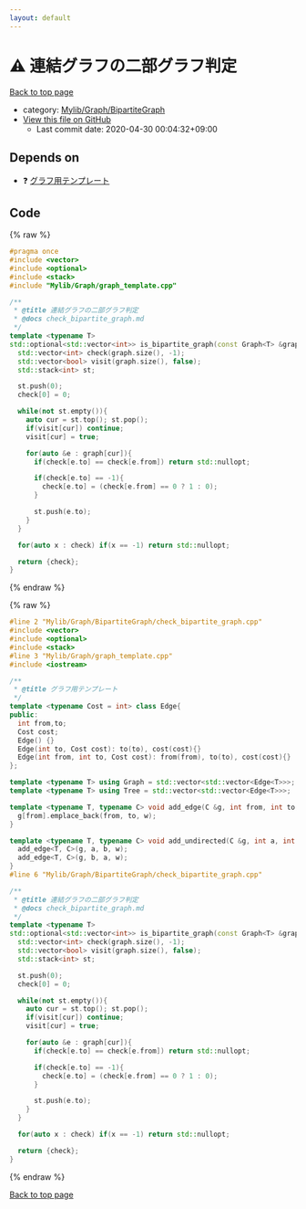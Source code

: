 ```yaml
---
layout: default
---
```


<!-- mathjax config similar to math.stackexchange -->
<script type="text/javascript" async
  src="https://cdnjs.cloudflare.com/ajax/libs/mathjax/2.7.5/MathJax.js?config=TeX-MML-AM_CHTML">
</script>
<script type="text/x-mathjax-config">
  MathJax.Hub.Config({
    TeX: { equationNumbers: { autoNumber: "AMS" }},
    tex2jax: {
      inlineMath: [ ['$','$'] ],
      processEscapes: true
    },
    "HTML-CSS": { matchFontHeight: false },
    displayAlign: "left",
    displayIndent: "2em"
  });
</script>

<script type="text/javascript" src="https://cdnjs.cloudflare.com/ajax/libs/jquery/3.4.1/jquery.min.js"></script>
<script src="https://cdn.jsdelivr.net/npm/jquery-balloon-js@1.1.2/jquery.balloon.min.js" integrity="sha256-ZEYs9VrgAeNuPvs15E39OsyOJaIkXEEt10fzxJ20+2I=" crossorigin="anonymous"></script>
<script type="text/javascript" src="../../../../assets/js/copy-button.js"></script>
<link rel="stylesheet" href="../../../../assets/css/copy-button.css" />


# :warning: 連結グラフの二部グラフ判定

<a href="../../../../index.html">Back to top page</a>

* category: <a href="../../../../index.html#3b87eee7aef75da88610c966a8da844f">Mylib/Graph/BipartiteGraph</a>
* <a href="{{ site.github.repository_url }}/blob/master/Mylib/Graph/BipartiteGraph/check_bipartite_graph.cpp">View this file on GitHub</a>
    - Last commit date: 2020-04-30 00:04:32+09:00




## Depends on

* :question: <a href="../graph_template.cpp.html">グラフ用テンプレート</a>


## Code

<a id="unbundled"></a>
{% raw %}
```cpp
#pragma once
#include <vector>
#include <optional>
#include <stack>
#include "Mylib/Graph/graph_template.cpp"

/**
 * @title 連結グラフの二部グラフ判定
 * @docs check_bipartite_graph.md
 */
template <typename T>
std::optional<std::vector<int>> is_bipartite_graph(const Graph<T> &graph){
  std::vector<int> check(graph.size(), -1);
  std::vector<bool> visit(graph.size(), false);
  std::stack<int> st;

  st.push(0);
  check[0] = 0;

  while(not st.empty()){
    auto cur = st.top(); st.pop();
    if(visit[cur]) continue;
    visit[cur] = true;

    for(auto &e : graph[cur]){
      if(check[e.to] == check[e.from]) return std::nullopt;

      if(check[e.to] == -1){
        check[e.to] = (check[e.from] == 0 ? 1 : 0);
      }

      st.push(e.to);
    }
  }

  for(auto x : check) if(x == -1) return std::nullopt;

  return {check};
}

```
{% endraw %}

<a id="bundled"></a>
{% raw %}
```cpp
#line 2 "Mylib/Graph/BipartiteGraph/check_bipartite_graph.cpp"
#include <vector>
#include <optional>
#include <stack>
#line 3 "Mylib/Graph/graph_template.cpp"
#include <iostream>

/**
 * @title グラフ用テンプレート
 */
template <typename Cost = int> class Edge{
public:
  int from,to;
  Cost cost;
  Edge() {}
  Edge(int to, Cost cost): to(to), cost(cost){}
  Edge(int from, int to, Cost cost): from(from), to(to), cost(cost){}
};

template <typename T> using Graph = std::vector<std::vector<Edge<T>>>;
template <typename T> using Tree = std::vector<std::vector<Edge<T>>>;

template <typename T, typename C> void add_edge(C &g, int from, int to, T w = 1){
  g[from].emplace_back(from, to, w);
}

template <typename T, typename C> void add_undirected(C &g, int a, int b, T w = 1){
  add_edge<T, C>(g, a, b, w);
  add_edge<T, C>(g, b, a, w);
}
#line 6 "Mylib/Graph/BipartiteGraph/check_bipartite_graph.cpp"

/**
 * @title 連結グラフの二部グラフ判定
 * @docs check_bipartite_graph.md
 */
template <typename T>
std::optional<std::vector<int>> is_bipartite_graph(const Graph<T> &graph){
  std::vector<int> check(graph.size(), -1);
  std::vector<bool> visit(graph.size(), false);
  std::stack<int> st;

  st.push(0);
  check[0] = 0;

  while(not st.empty()){
    auto cur = st.top(); st.pop();
    if(visit[cur]) continue;
    visit[cur] = true;

    for(auto &e : graph[cur]){
      if(check[e.to] == check[e.from]) return std::nullopt;

      if(check[e.to] == -1){
        check[e.to] = (check[e.from] == 0 ? 1 : 0);
      }

      st.push(e.to);
    }
  }

  for(auto x : check) if(x == -1) return std::nullopt;

  return {check};
}

```
{% endraw %}

<a href="../../../../index.html">Back to top page</a>

